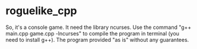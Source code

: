 # roguelike_cpp
So, it's a console game. It need the library ncurses.
Use the command "g++ main.cpp game.cpp -lncurses" to compile the program in terminal (you need to install g++).
The program provided "as is" without any guarantees.
